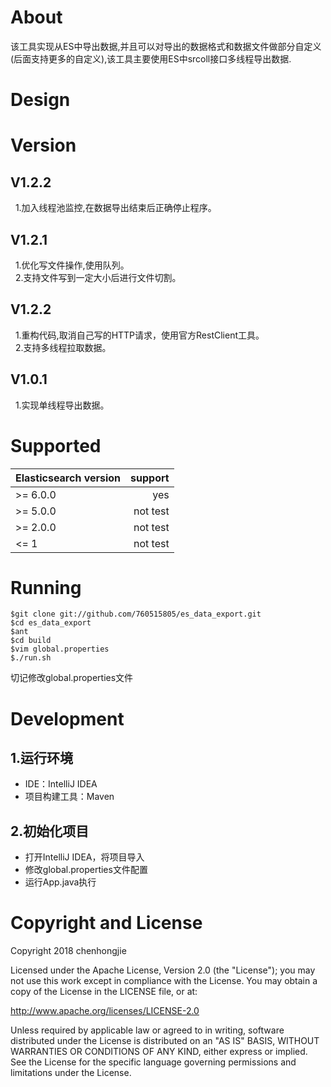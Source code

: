 # About
该工具实现从ES中导出数据,并且可以对导出的数据格式和数据文件做部分自定义(后面支持更多的自定义),该工具主要使用ES中srcoll接口多线程导出数据.

# Design

# Version

## V1.2.2

&nbsp;&nbsp;1.加入线程池监控,在数据导出结束后正确停止程序。

## V1.2.1

&nbsp;&nbsp;1.优化写文件操作,使用队列。<br>
&nbsp;&nbsp;2.支持文件写到一定大小后进行文件切割。

## V1.2.2

&nbsp;&nbsp;1.重构代码,取消自己写的HTTP请求，使用官方RestClient工具。<br>
&nbsp;&nbsp;2.支持多线程拉取数据。

## V1.0.1

&nbsp;&nbsp;1.实现单线程导出数据。

# Supported
| Elasticsearch version        | support   |
| --------   | -----:  | 
| >= 6.0.0     | yes |
| >= 5.0.0        |   not test| 
| >= 2.0.0        |   not test | 
| <= 1       |   not test |

# Running
```
$git clone git://github.com/760515805/es_data_export.git
$cd es_data_export
$ant 
$cd build
$vim global.properties
$./run.sh
```
切记修改global.properties文件

# Development
## 1.运行环境
- IDE：IntelliJ IDEA
- 项目构建工具：Maven

## 2.初始化项目
- 打开IntelliJ IDEA，将项目导入
- 修改global.properties文件配置
- 运行App.java执行

# Copyright and License

Copyright 2018 chenhongjie

Licensed under the Apache License, Version 2.0 (the "License"); you may not use this work except in compliance with the License. You may obtain a copy of the License in the LICENSE file, or at:

http://www.apache.org/licenses/LICENSE-2.0

Unless required by applicable law or agreed to in writing, software distributed under the License is distributed on an "AS IS" BASIS, WITHOUT WARRANTIES OR CONDITIONS OF ANY KIND, either express or implied. See the License for the specific language governing permissions and limitations under the License.


